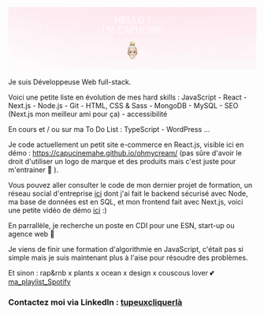 ![Banner](https://github.com/capucinemahe/capucinemahe/blob/main/avatarGitHub.png?raw=true)

Je suis Développeuse Web full-stack.

Voici une petite liste en évolution de mes hard skills : 
JavaScript - React - Next.js - Node.js - Git - HTML, CSS & Sass - MongoDB - MySQL - SEO (Next.js mon meilleur ami pour ça) - accessibilité

En cours et / ou sur ma To Do List :
TypeScript - WordPress ...

Je code actuellement un petit site e-commerce en React.js, visible ici en démo : https://capucinemahe.github.io/ohmycream/  (pas sûre d'avoir le droit d'utiliser un logo de marque et des produits mais c'est juste pour m'entrainer 🤫 ).

Vous pouvez aller consulter le code de mon dernier projet de formation, un réseau social d'entreprise [ici](https://github.com/capucinemahe/groupomania_pink) dont j'ai fait le backend sécurisé avec Node, ma base de données est en SQL, et mon frontend fait avec Next.js, voici une petite vidéo de démo [ici](https://youtu.be/svVRu20P7eQ) :)

En parrallèle, je recherche un poste en CDI pour une ESN, start-up ou agence web 🚀

Je viens de finir une formation d'algorithmie en JavaScript, c'était pas si simple mais je suis maintenant plus à l'aise pour résoudre des problèmes.

Et sinon : rap&rnb x plants x ocean x design x couscous lover 💕  [ma_playlist_Spotify](https://open.spotify.com/playlist/65Put9Tz3orQZdVpCutmXO?si=ac15cc8578a9423d)

### Contactez moi via LinkedIn : [tupeuxcliquerlà](https://www.linkedin.com/in/capucinemahe/)

